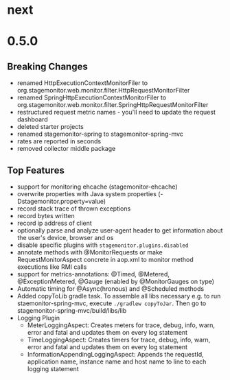 # next

# 0.5.0
## Breaking Changes
 * renamed HttpExecutionContextMonitorFiler to org.stagemonitor.web.monitor.filter.HttpRequestMonitorFilter
 * renamed SpringHttpExecutionContextMonitorFiler to org.stagemonitor.web.monitor.filter.SpringHttpRequestMonitorFilter
 * restructured request metric names - you'll need to update the request dashboard
 * deleted starter projects
 * renamed stagemonitor-spring to stagemonitor-spring-mvc
 * rates are reported in seconds
 * removed collector middle package

## Top Features
 * support for monitoring ehcache (stagemonitor-ehcache)
 * overwrite properties with Java system properties (-Dstagemonitor.property=value)
 * record stack trace of thrown exceptions
 * record bytes written
 * record ip address of client
 * optionally parse and analyze user-agent header to get information about the user's device, browser and os
 * disable specific plugins with `stagemonitor.plugins.disabled`
 * annotate methods with @MonitorRequests or make RequestMonitorAspect concrete in aop.xml to monitor method executions like RMI calls
 * support for metrics-annotations: @Timed, @Metered, @ExceptionMetered, @Gauge (enabled by @MonitorGauges on type)
 * Automatic timing for @Async(hronous) and @Scheduled methods
 * Added copyToLib gradle task. To assemble all libs necessary e.g. to run staemonitor-spring-mvc, execute `./gradlew copyToJar`. Then go to stagemonitor-spring-mvc/build/libs/lib
 * Logging Plugin
   * MeterLoggingAspect: Creates meters for trace, debug, info, warn, error and fatal and updates them on every log statement
   * TimeLoggingAspect: Creates timers for trace, debug, info, warn, error and fatal and updates them on every log statement
   * InformationAppendingLoggingAspect: Appends the requestId, application name, instance name and host name to line to each logging statement